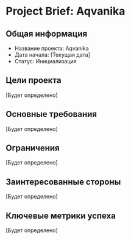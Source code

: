 # Project Brief: Aqvanika

## Общая информация
- Название проекта: Aqvanika
- Дата начала: [Текущая дата]
- Статус: Инициализация

## Цели проекта
[Будет определено]

## Основные требования
[Будет определено]

## Ограничения
[Будет определено]

## Заинтересованные стороны
[Будет определено]

## Ключевые метрики успеха
[Будет определено] 